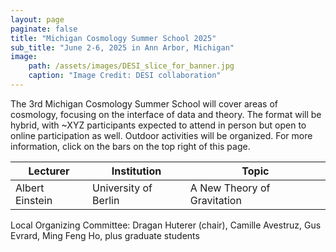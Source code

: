 ```yaml
---
layout: page
paginate: false
title: "Michigan Cosmology Summer School 2025"
sub_title: "June 2-6, 2025 in Ann Arbor, Michigan"
image:
    path: /assets/images/DESI_slice_for_banner.jpg
    caption: "Image Credit: DESI collaboration"
---
```


The 3rd Michigan Cosmology Summer School will cover areas of cosmology, focusing on the interface of data and theory. The format will be hybrid, with ~XYZ participants expected to attend in person but open to online participation as well. Outdoor activities will be organized. For more information, click on the bars on the top right of this page.


|Lecturer           |Institution                                |Topic
|-----------------------|-------------------------------------------|------------------------------------
|Albert Einstein         |University of Berlin                 |A New Theory of Gravitation



Local Organizing Committee: Dragan Huterer (chair), Camille Avestruz, Gus Evrard, Ming Feng Ho, plus graduate students


